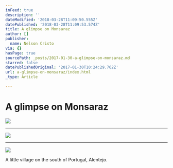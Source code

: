 ```yaml
---
inFeed: true
description: ''
dateModified: '2018-03-28T11:09:50.555Z'
datePublished: '2018-03-28T11:09:53.574Z'
title: A glimpse on Monsaraz
author: []
publisher:
  name: Nelson Cristo
via: {}
hasPage: true
sourcePath: _posts/2017-01-30-a-glimpse-on-monsaraz.md
starred: false
datePublishedOriginal: '2017-01-30T10:24:29.762Z'
url: a-glimpse-on-monsaraz/index.html
_type: Article

---
```

# A glimpse on Monsaraz
![](https://the-grid-user-content.s3-us-west-2.amazonaws.com/7aa8d34c-0c21-4d05-aa06-8c0446ae0e51.jpg)

---

![](https://the-grid-user-content.s3-us-west-2.amazonaws.com/9aedb8cd-8965-454a-b416-26297cd64c12.jpg)

---

![](https://the-grid-user-content.s3-us-west-2.amazonaws.com/d89dd049-95ad-4dc7-b698-c7f5a8c6c7f7.jpg)

A little village on the south of Portugal, Alentejo.